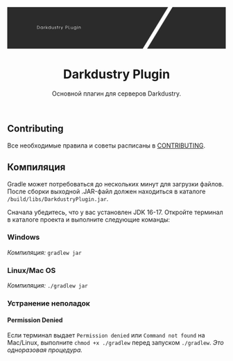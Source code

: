 <img src=".github/splash.png" alt="Image" />

<div align="center">
    <h1>Darkdustry Plugin</h1>
    <p>Основной плагин для серверов Darkdustry.</p>
</div>

<br>

## Contributing

Все необходимые правила и советы расписаны в [CONTRIBUTING](CONTRIBUTING.md).

## Компиляция

Gradle может потребоваться до нескольких минут для загрузки файлов. <br>
После сборки выходной .JAR-файл должен находиться в каталоге `/build/libs/DarkdustryPlugin.jar`.

Сначала убедитесь, что у вас установлен JDK 16-17. Откройте терминал в каталоге проекта и выполните следующие команды:

### Windows

_Компиляция:_ `gradlew jar`  

### Linux/Mac OS

_Компиляция:_ `./gradlew jar`  

### Устранение неполадок

#### Permission Denied

Если терминал выдает `Permission denied` или `Command not found` на Mac/Linux, выполните `chmod +x ./gradlew` перед запуском `./gradlew`. *Это одноразовая процедура.*
